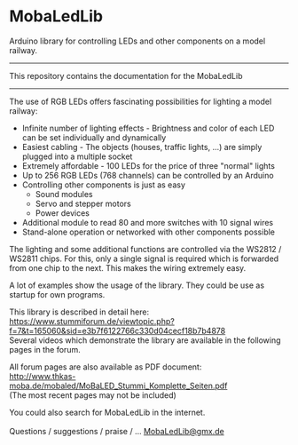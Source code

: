 # MobaLedLib
Arduino library for controlling LEDs and other components on a model railway.

*****************************************************************
  This repository contains the documentation for the MobaLedLib
*****************************************************************

The use of RGB LEDs offers fascinating possibilities for lighting a model railway:
- Infinite number of lighting effects - Brightness and color of each LED can be
  set individually and dynamically
- Easiest cabling - The objects (houses, traffic lights, ...) are simply plugged
  into a multiple socket
- Extremely affordable - 100 LEDs for the price of three "normal" lights
- Up to 256 RGB LEDs (768 channels) can be controlled by an Arduino
- Controlling other components is just as easy
  - Sound modules
  - Servo and stepper motors
  - Power devices
- Additional module to read 80 and more switches with 10 signal wires
- Stand-alone operation or networked with other components possible

The lighting and some additional functions are controlled via the WS2812 / WS2811 chips.
For this, only a single signal is required which is forwarded from one chip to the next.
This makes the wiring extremely easy.

A lot of examples show the usage of the library. They could be use as startup for own programs.


This library is described in detail here:\
  https://www.stummiforum.de/viewtopic.php?f=7&t=165060&sid=e3b7f6122766c330d04cecf18b7b4878 \
Several videos which demonstrate the library are available in the following pages in the forum.


All forum pages are also available as PDF document:\
  http://www.thkas-moba.de/mobaled/MoBaLED_Stummi_Komplette_Seiten.pdf \
(The most recent pages may not be included)

You could also search for MobaLedLib in the internet.
\
\
Questions / suggestions / praise / ...
  MobaLedLib@gmx.de

